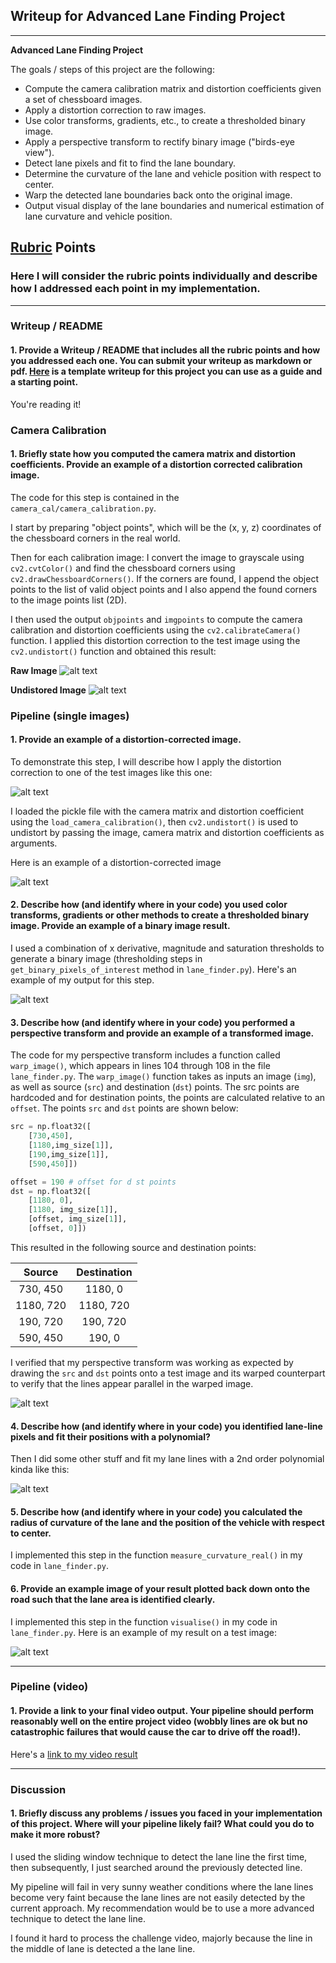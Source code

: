 ## Writeup for Advanced Lane Finding Project

---

**Advanced Lane Finding Project**

The goals / steps of this project are the following:

* Compute the camera calibration matrix and distortion coefficients given a set of chessboard images.
* Apply a distortion correction to raw images.
* Use color transforms, gradients, etc., to create a thresholded binary image.
* Apply a perspective transform to rectify binary image ("birds-eye view").
* Detect lane pixels and fit to find the lane boundary.
* Determine the curvature of the lane and vehicle position with respect to center.
* Warp the detected lane boundaries back onto the original image.
* Output visual display of the lane boundaries and numerical estimation of lane curvature and vehicle position.

[//]: # (Image References)

[image0]: ./camera_cal/calibration1.jpg "Calibration Image"
[image1]: ./output_images/undistort_output.jpg "Undistorted"
[image2]: ./test_images/test1.jpg "Road Transformed"
[image3]: ./output_images/distortion_corrected.jpg "Distortion Corrected"
[image4]: ./output_images/binary_combo.jpg "Binary Example"
[image5]: ./output_images/warped_image_with_points.jpg "Warped image with points"
[image6]: ./output_images/color_fit_lines.jpg "Fit Visual"
[image7]: ./output_images/output.jpg "Output"
[video1]: ./project_video.mp4 "Video"

## [Rubric](https://review.udacity.com/#!/rubrics/571/view) Points

### Here I will consider the rubric points individually and describe how I addressed each point in my implementation.  

---

### Writeup / README

#### 1. Provide a Writeup / README that includes all the rubric points and how you addressed each one.  You can submit your writeup as markdown or pdf.  [Here](https://github.com/udacity/CarND-Advanced-Lane-Lines/blob/master/writeup_template.md) is a template writeup for this project you can use as a guide and a starting point.  

You're reading it!

### Camera Calibration

#### 1. Briefly state how you computed the camera matrix and distortion coefficients. Provide an example of a distortion corrected calibration image.

The code for this step is contained in the  `camera_cal/camera_calibration.py`.  

I start by preparing "object points", which will be the (x, y, z) coordinates of the chessboard corners in the real world.

Then for each calibration image: I convert the image to grayscale using `cv2.cvtColor()` and find the chessboard corners using `cv2.drawChessboardCorners()`. If the corners are found, I append the object points to the list of valid object points and I also append the found corners to the image points list (2D).

I then used the output `objpoints` and `imgpoints` to compute the camera calibration and distortion coefficients using the `cv2.calibrateCamera()` function.  I applied this distortion correction to the test image using the `cv2.undistort()` function and obtained this result: 

**Raw Image**
![alt text][image0]

**Undistored Image**
![alt text][image1]

### Pipeline (single images)

#### 1. Provide an example of a distortion-corrected image.

To demonstrate this step, I will describe how I apply the distortion correction to one of the test images like this one:

![alt text][image2]

I loaded the pickle file with the camera matrix and distortion coefficient using the `load_camera_calibration()`, then `cv2.undistort()` is used to undistort by passing the image, camera matrix and distortion coefficients as arguments.

Here is an example of a distortion-corrected image

![alt text][image3]

#### 2. Describe how (and identify where in your code) you used color transforms, gradients or other methods to create a thresholded binary image.  Provide an example of a binary image result.

I used a combination of x derivative, magnitude and saturation thresholds to generate a binary image (thresholding steps in `get_binary_pixels_of_interest` method in `lane_finder.py`).  Here's an example of my output for this step.

![alt text][image4]

#### 3. Describe how (and identify where in your code) you performed a perspective transform and provide an example of a transformed image.

The code for my perspective transform includes a function called `warp_image()`, which appears in lines 104 through 108 in the file `lane_finder.py`.  The `warp_image()` function takes as inputs an image (`img`), as well as source (`src`) and destination (`dst`) points. The src points are hardcoded and for destination points, the points are calculated relative to an `offset`. The points `src` and `dst` points are shown below:

```python
src = np.float32([
	[730,450],
	[1180,img_size[1]],
	[190,img_size[1]],
	[590,450]])

offset = 190 # offset for d	st points
dst = np.float32([
	[1180, 0],
	[1180, img_size[1]],
    [offset, img_size[1]],
    [offset, 0]])
```

This resulted in the following source and destination points:

| Source        | Destination   | 
|:-------------:|:-------------:| 
| 730,  450     | 1180, 0       | 
| 1180, 720     | 1180, 720     |
| 190,  720     | 190, 720      |
| 590,  450     | 190, 0        |

I verified that my perspective transform was working as expected by drawing the `src` and `dst` points onto a test image  and its warped counterpart to verify that the lines appear parallel in the warped image.

![alt text][image5]

#### 4. Describe how (and identify where in your code) you identified lane-line pixels and fit their positions with a polynomial?

Then I did some other stuff and fit my lane lines with a 2nd order polynomial kinda like this:

![alt text][image6]

#### 5. Describe how (and identify where in your code) you calculated the radius of curvature of the lane and the position of the vehicle with respect to center.

I implemented this step in the function `measure_curvature_real()` in my code in `lane_finder.py`.

#### 6. Provide an example image of your result plotted back down onto the road such that the lane area is identified clearly.

I implemented this step in the function `visualise()` in my code in `lane_finder.py`.  Here is an example of my result on a test image:

![alt text][image7]

---

### Pipeline (video)

#### 1. Provide a link to your final video output.  Your pipeline should perform reasonably well on the entire project video (wobbly lines are ok but no catastrophic failures that would cause the car to drive off the road!).

Here's a [link to my video result](./project_video_result.mp4)

---

### Discussion

#### 1. Briefly discuss any problems / issues you faced in your implementation of this project.  Where will your pipeline likely fail?  What could you do to make it more robust?

I used the sliding window technique to detect the lane line the first time, then subsequently, I just searched around the previously detected line.

My pipeline will fail in very sunny weather conditions where the lane lines become very faint because the lane lines are not easily detected by the current approach. My recommendation would be to use a more advanced technique to detect the lane line.

I found it hard to process the challenge video, majorly because the line in the middle of lane is detected a the lane line.


